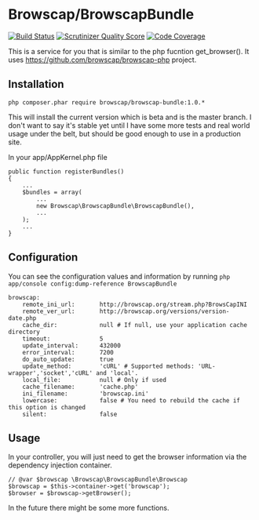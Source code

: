 # Browscap/BrowscapBundle

[![Build Status](https://travis-ci.org/browscap/BrowscapBundle.png?branch=master)](https://travis-ci.org/browscap/BrowscapBundle) [![Scrutinizer Quality Score](https://scrutinizer-ci.com/g/browscap/BrowscapBundle/badges/quality-score.png?s=0a058c81e93dd25ad58b538c8578d14c8fe31ca6)](https://scrutinizer-ci.com/g/browscap/BrowscapBundle/) [![Code Coverage](https://scrutinizer-ci.com/g/browscap/BrowscapBundle/badges/coverage.png?s=6ff7ad2d6ef5cd27781edc70bc3370d06134d074)](https://scrutinizer-ci.com/g/browscap/BrowscapBundle/)

This is a service for you that is similar to the php fucntion get_browser(). It
uses https://github.com/browscap/browscap-php project.

## Installation

    php composer.phar require browscap/browscap-bundle:1.0.*

This will install the current version which is beta and is the master branch. I
don't want to say it's stable yet until I have some more tests and real world
usage under the belt, but should be good enough to use in a production site.

In your app/AppKernel.php file

    public function registerBundles()
    {
        ...
        $bundles = array(
            ...
            new Browscap\BrowscapBundle\BrowscapBundle(),
            ...
        );
        ...
    }

## Configuration

You can see the configuration values and information by running `php app/console config:dump-reference BrowscapBundle`

    browscap:
        remote_ini_url:       http://browscap.org/stream.php?BrowsCapINI
        remote_ver_url:       http://browscap.org/versions/version-date.php
        cache_dir:            null # If null, use your application cache directory
        timeout:              5
        update_interval:      432000
        error_interval:       7200
        do_auto_update:       true
        update_method:        'cURL' # Supported methods: 'URL-wrapper','socket','cURL' and 'local'.
        local_file:           null # Only if used
        cache_filename:       'cache.php'
        ini_filename:         'browscap.ini'
        lowercase:            false # You need to rebuild the cache if this option is changed
        silent:               false

## Usage

In your controller, you will just need to get the browser information via the
dependency injection container.

    // @var $browscap \Browscap\BrowscapBundle\Browscap
    $browscap = $this->container->get('browscap');
    $browser = $browscap->getBrowser();

In the future there might be some more functions.

